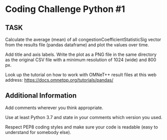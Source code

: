 # Coding Challenge Python #1

## TASK
Calculate the average (mean) of all
congestionCoefficientStatisticSig vector from the results file (pandas dataframe) and plot the values over time.

Add title and axis labels.
Write the plot as a PNG file in the same directory as the original CSV file with a minimum resolution of 1024 (wide) and 800 px.

Look up the tutorial on how to work with OMNeT++ result files at this web address:
https://docs.omnetpp.org/tutorials/pandas/

## Additional Information
Add comments wherever you think appropriate.

Use at least Python 3.7 and state in your comments which version you used.

Respect PEP8 coding styles and make sure your code is readable (easy to understand for somebody else).
